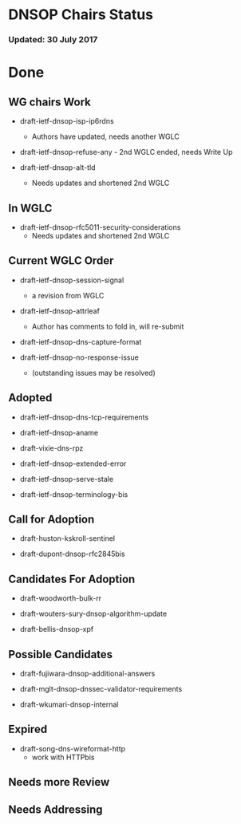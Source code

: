 # DNSOP Chairs Status
### Updated: 30 July 2017

# Done

## WG chairs Work

* draft-ietf-dnsop-isp-ip6rdns
    - Authors have updated, needs another WGLC

* draft-ietf-dnsop-refuse-any
      - 2nd WGLC ended, needs Write Up

* draft-ietf-dnsop-alt-tld
    - Needs updates and shortened 2nd WGLC

## In WGLC

* draft-ietf-dnsop-rfc5011-security-considerations
    - Needs updates and shortened 2nd WGLC

## Current WGLC Order

* draft-ietf-dnsop-session-signal
    - a revision from WGLC

* draft-ietf-dnsop-attrleaf
    - Author has comments to fold in, will re-submit

* draft-ietf-dnsop-dns-capture-format

* draft-ietf-dnsop-no-response-issue
    - (outstanding issues may be resolved)

## Adopted

* draft-ietf-dnsop-dns-tcp-requirements

* draft-ietf-dnsop-aname

* draft-vixie-dns-rpz

* draft-ietf-dnsop-extended-error

* draft-ietf-dnsop-serve-stale

* draft-ietf-dnsop-terminology-bis

## Call for Adoption

* draft-huston-kskroll-sentinel

* draft-dupont-dnsop-rfc2845bis

## Candidates For Adoption

* draft-woodworth-bulk-rr

* draft-wouters-sury-dnsop-algorithm-update

* draft-bellis-dnsop-xpf

## Possible Candidates

* draft-fujiwara-dnsop-additional-answers

* draft-mglt-dnsop-dnssec-validator-requirements

* draft-wkumari-dnsop-internal

## Expired

* draft-song-dns-wireformat-http
    - work with HTTPbis

## Needs more Review

## Needs Addressing



